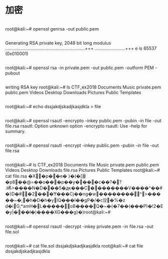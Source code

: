 # 加密
```
```
root@kali:~# openssl genrsa -out public.pem
```
```
Generating RSA private key, 2048 bit long modulus
...............................................................+++
........................+++
e is 65537 (0x010001)
```
```
root@kali:~# openssl rsa -in private.pem -out public.pem -outform PEM -pubout
```
```
writing RSA key
root@kali:~# ls
CTF_ex2018  Documents  Music     private.pem  public.pem  Videos
Desktop     Downloads  Pictures  Public       Templates
```
```
root@kali:~# echo dssjakdjskadjkasjdkla > file
```
```
root@kali:~# openssl rsautl -encrypto -inkey public.pem -pubin -in file -out file.rsa
rsautl: Option unknown option -encrypto
rsautl: Use -help for summary.
```
```
root@kali:~# openssl rsautl -encrypt -inkey public.pem -pubin -in file -out file.rsa
```
```
root@kali:~# ls
CTF_ex2018  Documents  file      Music     private.pem  public.pem  Videos
Desktop     Downloads  file.rsa  Pictures  Public       Templates
root@kali:~# cat file.rsa
�X�p��e�	}�(�[욡�p8��@=��o���p��y����c��?�? .Ѭ>����N�D���5�ԫ���C��������V����^��#�}D�#�2���Ɏ���Cj��ng�w��������^>�����~�;�h�D�h�yIQ���I��gP�/�c앉�%�z	d�iG;*amH�L�����oB����Q�~�{�7��(���P)�!2�E�y|���ƚ�)����XG���g}�)root@kali:~# 
```
```
root@kali:~# openssl rsautl -decrypt -inkey private.pem -in file.rsa -out file.sol
```
```
root@kali:~# cat file.sol 
dssjakdjskadjkasjdkla
root@kali:~# cat file
dssjakdjskadjkasjdkla
```
